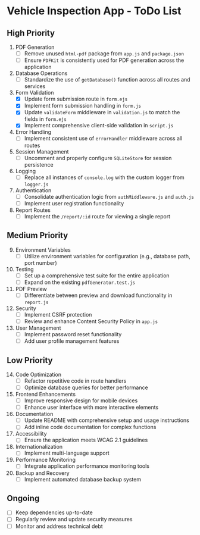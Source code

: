 # Vehicle Inspection App - ToDo List

## High Priority

1. PDF Generation
   - [ ] Remove unused `html-pdf` package from `app.js` and `package.json`
   - [ ] Ensure `PDFKit` is consistently used for PDF generation across the application

2. Database Operations
   - [ ] Standardize the use of `getDatabase()` function across all routes and services

3. Form Validation
   - [x] Update form submission route in `form.ejs`
   - [x] Implement form submission handling in `form.js`
   - [x] Update `validateForm` middleware in `validation.js` to match the fields in `form.ejs`
   - [x] Implement comprehensive client-side validation in `script.js`

4. Error Handling
   - [ ] Implement consistent use of `errorHandler` middleware across all routes

5. Session Management
   - [ ] Uncomment and properly configure `SQLiteStore` for session persistence

6. Logging
   - [ ] Replace all instances of `console.log` with the custom logger from `logger.js`

7. Authentication
   - [ ] Consolidate authentication logic from `authMiddleware.js` and `auth.js`
   - [ ] Implement user registration functionality

8. Report Routes
   - [ ] Implement the `/report/:id` route for viewing a single report

## Medium Priority

9. Environment Variables
   - [ ] Utilize environment variables for configuration (e.g., database path, port number)

10. Testing
    - [ ] Set up a comprehensive test suite for the entire application
    - [ ] Expand on the existing `pdfGenerator.test.js`

11. PDF Preview
    - [ ] Differentiate between preview and download functionality in `report.js`

12. Security
    - [ ] Implement CSRF protection
    - [ ] Review and enhance Content Security Policy in `app.js`

13. User Management
    - [ ] Implement password reset functionality
    - [ ] Add user profile management features

## Low Priority

14. Code Optimization
    - [ ] Refactor repetitive code in route handlers
    - [ ] Optimize database queries for better performance

15. Frontend Enhancements
    - [ ] Improve responsive design for mobile devices
    - [ ] Enhance user interface with more interactive elements

16. Documentation
    - [ ] Update README with comprehensive setup and usage instructions
    - [ ] Add inline code documentation for complex functions

17. Accessibility
    - [ ] Ensure the application meets WCAG 2.1 guidelines

18. Internationalization
    - [ ] Implement multi-language support

19. Performance Monitoring
    - [ ] Integrate application performance monitoring tools

20. Backup and Recovery
    - [ ] Implement automated database backup system

## Ongoing

- [ ] Keep dependencies up-to-date
- [ ] Regularly review and update security measures
- [ ] Monitor and address technical debt